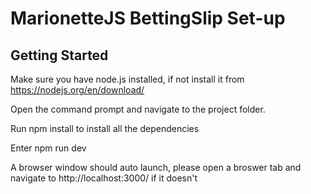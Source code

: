 # MarionetteJS BettingSlip Set-up

## Getting Started
Make sure you have node.js installed, if not install it from https://nodejs.org/en/download/

Open the command prompt and navigate to the project folder.

Run npm install to install all the dependencies

Enter npm run dev 

A browser window should auto launch, please open a broswer tab and navigate to http://localhost:3000/ if it doesn't
